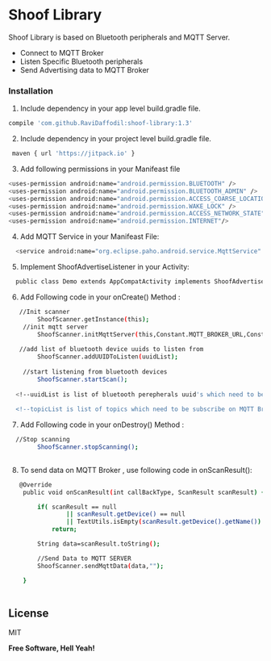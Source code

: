 # Shoof Library

Shoof Library is based on Bluetooth peripherals and MQTT Server.

  - Connect to MQTT Broker
  - Listen Specific Bluetooth peripherals
  - Send Advertising data to MQTT Broker


### Installation

1. Include dependency in your app level build.gradle file.

```sh
compile 'com.github.RaviDaffodil:shoof-library:1.3'
```

2. Include dependency in your project level build.gradle file.

```sh
 maven { url 'https://jitpack.io' }
```

3. Add following permissions in your Manifeast file

```sh
<uses-permission android:name="android.permission.BLUETOOTH" />
<uses-permission android:name="android.permission.BLUETOOTH_ADMIN" />
<uses-permission android:name="android.permission.ACCESS_COARSE_LOCATION" />
<uses-permission android:name="android.permission.WAKE_LOCK" />
<uses-permission android:name="android.permission.ACCESS_NETWORK_STATE" />
<uses-permission android:name="android.permission.INTERNET"/>
```

4. Add MQTT Service in your Manifeast File:
```sh
  <service android:name="org.eclipse.paho.android.service.MqttService" />
```

5. Implement ShoofAdvertiseListener in your Activity:
```sh
  public class Demo extends AppCompatActivity implements ShoofAdvertiseListener 
```

6. Add Following code in your onCreate() Method :
```sh
   //Init scanner
        ShoofScanner.getInstance(this);
    //init mqtt server
        ShoofScanner.initMqttServer(this,Constant.MQTT_BROKER_URL,Constant.CLIENT_ID,topicList,Constant.USER_ID,Constant.PASSWORD);
        
   //add list of bluetooth device uuids to listen from
        ShoofScanner.addUUIDToListen(uuidList);
        
    //start listening from bluetooth devices
        ShoofScanner.startScan();
  
  <!--uuidList is list of bluetooth perepherals uuid's which need to be listen-->
  
  <!--topicList is list of topics which need to be subscribe on MQTT Broker-->
```

7. Add Following code in your onDestroy() Method :
```sh
  //Stop scanning
        ShoofScanner.stopScanning();
  
```

8. To send data on MQTT Broker , use following code in onScanResult():
```sh
   @Override
    public void onScanResult(int callBackType, ScanResult scanResult) {

        if( scanResult == null
                || scanResult.getDevice() == null
                || TextUtils.isEmpty(scanResult.getDevice().getName()) )
            return;

        String data=scanResult.toString();

        //Send Data to MQTT SERVER
        ShoofScanner.sendMqttData(data,"");

    }
  
```

License
----

MIT


**Free Software, Hell Yeah!**



